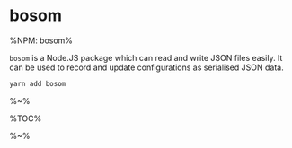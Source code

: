# bosom

%NPM: bosom%

`bosom` is a Node.JS package which can read and write JSON files easily. It can be used to record and update configurations as serialised JSON data.

```sh
yarn add bosom
```

%~%

%TOC%

%~%